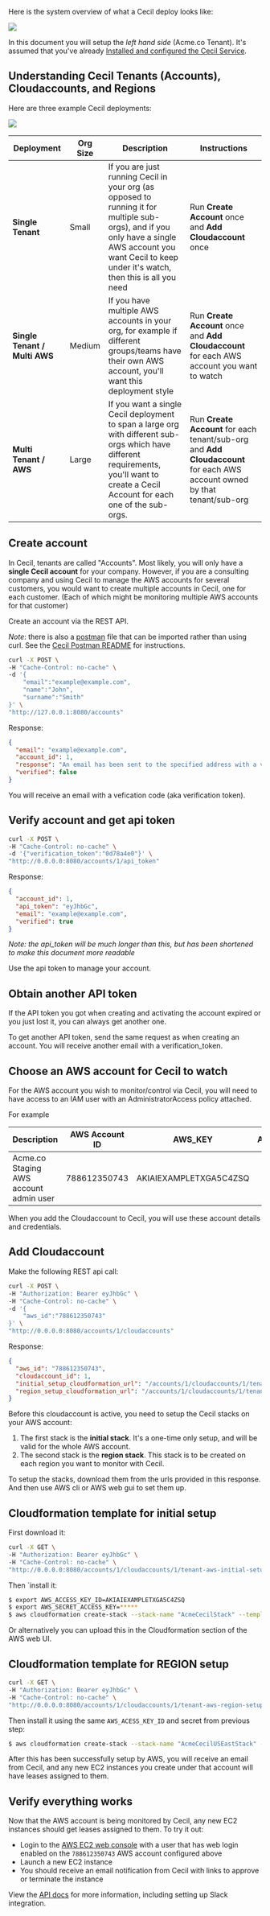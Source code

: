 
Here is the system overview of what a Cecil deploy looks like:

![](architecture-flowcharts/system-overview-diagram.png)

In this document you will setup the *left hand side* (Acme.co Tenant).  It's assumed that you've already [Installed and configured the Cecil Service](InstallCecilService.md).

## Understanding Cecil Tenants (Accounts), Cloudaccounts, and Regions

Here are three example Cecil deployments:

![](architecture-flowcharts/tenants-aws-accounts.png)

| Deployment | Org Size | Description | Instructions
| --- | --- | --- | --- |
| **Single Tenant** | Small | If you are just running Cecil in your org (as opposed to running it for multiple sub-orgs), and if you only have a single AWS account you want Cecil to keep under it's watch, then this is all you need | Run **Create Account** once and **Add Cloudaccount** once
| **Single Tenant / Multi AWS** | Medium | If you have multiple AWS accounts in your org, for example if different groups/teams have their own AWS account, you'll want this deployment style  | Run **Create Account** once and **Add Cloudaccount** for each AWS account you want to watch
| **Multi Tenant / AWS** | Large  | If you want a single Cecil deployment to span a large org with different sub-orgs which have different requirements, you'll want to create a Cecil Account for each one of the sub-orgs. | Run **Create Account** for each tenant/sub-org and **Add Cloudaccount** for each AWS account owned by that tenant/sub-org


## Create account

In Cecil, tenants are called "Accounts".  Most likely, you will only have a **single Cecil account** for your company.  However, if you are a consulting company and using Cecil to manage the AWS accounts for several customers, you would want to create multiple accounts in Cecil, one for each customer.  (Each of which might be monitoring multiple AWS accounts for that customer)

Create an account via the REST API.

_Note_: there is also a [postman](postman/cecil.postman_collection.json) file that can be imported rather than using curl.  See the [Cecil Postman README](postman/README.md) for instructions. 


```bash
curl -X POST \
-H "Cache-Control: no-cache" \
-d '{
	"email":"example@example.com",
	"name":"John",
	"surname":"Smith"
}' \
"http://127.0.0.1:8080/accounts"
```

Response:

```json
{
  "email": "example@example.com",
  "account_id": 1,
  "response": "An email has been sent to the specified address with a verification token and instructions.",
  "verified": false
}
```
You will receive an email with a vefication code (aka verification token).

## Verify account and get api token

```bash
curl -X POST \
-H "Cache-Control: no-cache" \
-d '{"verification_token":"0d78a4e0"}' \
"http://0.0.0.0:8080/accounts/1/api_token"
```

Response:

```json
{
  "account_id": 1,
  "api_token": "eyJhbGc",
  "email": "example@example.com",
  "verified": true
}
```

*Note: the api_token will be much longer than this, but has been shortened to make this document more readable*

Use the api token to manage your account.

## Obtain another API token

If the API token you got when creating and activating the account expired or you just lost it, you can always get another one.

To get another API token, send the same request as when creating an account. You will receive another email with a verification_token.

## Choose an AWS account for Cecil to watch

For the AWS account you wish to monitor/control via Cecil, you will need to have access to an IAM user with an AdministratorAccess policy attached.

For example


| Description | AWS Account ID        | AWS_KEY           | AWS_SECRET_KEY |  Root/IAM | Attached Policies
| ------------- |:-------------:|:-----:|:-----:|:-----:|:-----:|
| Acme.co Staging AWS account admin user | 788612350743      | AKIAIEXAMPLETXGA5C4ZSQ | ********** | IAM:admin | AdministratorAccess

When you add the Cloudaccount to Cecil, you will use these account details and credentials.

## Add Cloudaccount

Make the following REST api call:

```bash
curl -X POST \
-H "Authorization: Bearer eyJhbGc" \
-H "Cache-Control: no-cache" \
-d '{
	"aws_id":"788612350743"
}' \
"http://0.0.0.0:8080/accounts/1/cloudaccounts"
```

Response:

```json
{
  "aws_id": "788612350743",
  "cloudaccount_id": 1,
  "initial_setup_cloudformation_url": "/accounts/1/cloudaccounts/1/tenant-aws-initial-setup.template",
  "region_setup_cloudformation_url": "/accounts/1/cloudaccounts/1/tenant-aws-region-setup.template"
}
```

Before this cloudaccount is active, you need to setup the Cecil stacks on your AWS account:

1. The first stack is the **initial stack**. It's a one-time only setup, and will be valid for the whole AWS account.
2.  The second stack is the **region stack**. This stack is to be created on each region you want to monitor with Cecil.

To setup the stacks, download them from the urls provided in this response. And then use AWS cli or AWS web gui to set them up.


## Cloudformation template for initial setup

First download it:

```bash
curl -X GET \
-H "Authorization: Bearer eyJhbGc" \
-H "Cache-Control: no-cache" \
"http://0.0.0.0:8080/accounts/1/cloudaccounts/1/tenant-aws-initial-setup.template" > tenant-aws-initial-setup.template
```

Then `install it:

```bash
$ export AWS_ACCESS_KEY_ID=AKIAIEXAMPLETXGA5C4ZSQ
$ export AWS_SECRET_ACCESS_KEY=*****
$ aws cloudformation create-stack --stack-name "AcmeCecilStack" --template-body "file://tenant-aws-initial-setup.template" --region us-east-1 --capabilities CAPABILITY_IAM CAPABILITY_NAMED_IAM
```

Or alternatively you can upload this in the Cloudformation section of the AWS web UI.

## Cloudformation template for REGION setup

```bash
curl -X GET \
-H "Authorization: Bearer eyJhbGc" \
-H "Cache-Control: no-cache" \
"http://0.0.0.0:8080/accounts/1/cloudaccounts/1/tenant-aws-region-setup.template" > tenant-aws-region-setup.template
```

Then install it using the same `AWS_ACESS_KEY_ID` and secret from previous step:

```bash
$ aws cloudformation create-stack --stack-name "AcmeCecilUSEastStack" --template-body "file://tenant-aws-region-setup.template" --region us-east-1
```

After this has been successfully setup by AWS, you will receive an email from Cecil, and any new EC2 instances you create under that account will have leases assigned to them.

## Verify everything works

Now that the AWS account is being monitored by Cecil, any new EC2 instances should get leases assigned to them.  To try it out:

* Login to the [AWS EC2 web console](https://console.aws.amazon.com/ec2) with a user that has web login enabled on the `788612350743` AWS account configured above 
* Launch a new EC2 instance
* You should receive an email notification from Cecil with links to approve or terminate the instance

View the [API docs](Api.md) for more information, including setting up Slack integration.
